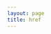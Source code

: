 ```yaml
---
layout: page
title: href
---
```

<!DOCTYPE html><!--[if lt IE 7]>      <html class="no-js lt-ie9 lt-ie8 lt-ie7"> <![endif]--><!--[if IE 7]>         <html class="no-js lt-ie9 lt-ie8"> <![endif]--><!--[if IE 8]>         <html class="no-js lt-ie9"> <![endif]--><!--[if gt IE 8]><!--><html class="no-js"><!--<![endif]--><head><meta charset="utf-8"><title></title><meta name="description" content=""><meta name="viewport" content="width=device-width"><!-- REMOVE LINE BELOW BEFORE DEPLOY 
    <base href="/" /> --><link rel="stylesheet" href="styles/b7933d54.app.css"><body ng-app="somafmPlayerApp"><!--[if lt IE 7]>
      <p class="browsehappy">
        You are using an <strong>outdated</strong> browser. Please
        <a href="https://browsehappy.com/">upgrade your browser</a> to improve
        your experience.
      </p>
    <![endif]--><div class="container" ng-controller="MainCtrl as mainCtrl"><sf-header config="mainCtrl.config"></sf-header><sf-body config="mainCtrl.config"></sf-body><sf-footer config="mainCtrl.config"></sf-footer></div><!--[if lt IE 9]>
      <script src="bower_components/es5-shim/es5-shim.js"></script>
      <script src="bower_components/json3/lib/json3.min.js"></script>
    <![endif]--><script src="scripts/6e7d5ad1.vendor.js"></script><script src="scripts/5758c349.somafm.js"></script>

